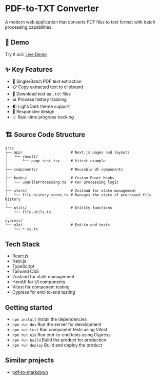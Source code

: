 # PDF-to-TXT Converter

A modern web application that converts PDF files to text format with batch processing capabilities.

## 🚀 Demo

Try it out: [Live Demo](https://ancreat.github.io/pdf-to-txt/)

## ✨ Key Features

- 📄 Single/Batch PDF text extraction
- 📋 Copy extracted text to clipboard
- 💾 Download text as `.txt` files
- 📊 Process history tracking
- 🌓 Light/Dark theme support
- 📱 Responsive design
- 📈 Real-time progress tracking

## 🏗️ Source Code Structure

```
src/
├── app/                      # Next.js pages and layouts
│   └── result/
│       └── page.test.tsx     # Vitest example
│
├── components/               # Reusable UI components
│
├── hooks/                    # Custom React hooks
│   └── useFileProcessing.ts  # PDF processing logic
│
├── store/                    # Zustand for state management
│   └── file-history-store.ts # Manages the state of processed file history
│
└── utils/                    # Utility functions
    └── file-utils.ts

cypress/
└── e2e/                      # End-to-end tests
    └── *.cy.ts
```

## Tech Stack

- React.js
- Next.js
- TypeScript
- Tailwind CSS
- Zustand for state management
- HeroUI for UI components
- Vitest for component testing
- Cypress for end-to-end testing

## Getting started

- `npm install` Install the dependencies
- `npm run dev` Run the server for development
- `npm run test` Run component tests using Vitest
- `npm run e2e` Run end-to-end tests using Cypress
- `npm run build` Build the product for production
- `npm run deploy` Build and deploy the product

## Similar projects

- [pdf-to-markdown](https://github.com/jzillmann/pdf-to-markdown)
